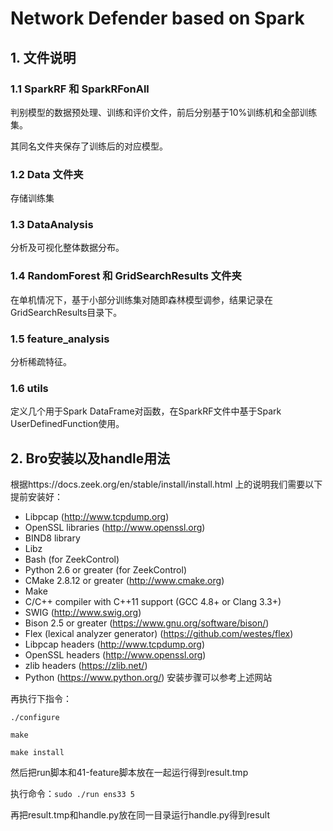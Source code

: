 # Network Defender based on Spark

## 1. 文件说明
### 1.1 SparkRF 和 SparkRFonAll
判别模型的数据预处理、训练和评价文件，前后分别基于10%训练机和全部训练集。

其同名文件夹保存了训练后的对应模型。

### 1.2 Data 文件夹
存储训练集

### 1.3 DataAnalysis
分析及可视化整体数据分布。

### 1.4 RandomForest 和 GridSearchResults 文件夹
在单机情况下，基于小部分训练集对随即森林模型调参，结果记录在GridSearchResults目录下。

### 1.5 feature_analysis
分析稀疏特征。

### 1.6 utils
定义几个用于Spark DataFrame对函数，在SparkRF文件中基于Spark UserDefinedFunction使用。

## 2. Bro安装以及handle用法
根据https://docs.zeek.org/en/stable/install/install.html 上的说明我们需要以下提前安装好：
- Libpcap (http://www.tcpdump.org)
- OpenSSL libraries (http://www.openssl.org)
- BIND8 library
- Libz
- Bash (for ZeekControl)
- Python 2.6 or greater (for ZeekControl)
- CMake 2.8.12 or greater (http://www.cmake.org)
- Make
- C/C++ compiler with C++11 support (GCC 4.8+ or Clang 3.3+)
- SWIG (http://www.swig.org)
- Bison 2.5 or greater (https://www.gnu.org/software/bison/)
- Flex (lexical analyzer generator) (https://github.com/westes/flex)
- Libpcap headers (http://www.tcpdump.org)
- OpenSSL headers (http://www.openssl.org)
- zlib headers (https://zlib.net/)
- Python (https://www.python.org/)
安装步骤可以参考上述网站

再执行下指令：

```
./configure 

make

make install
```

然后把run脚本和41-feature脚本放在一起运行得到result.tmp

执行命令：`sudo ./run ens33 5`

再把result.tmp和handle.py放在同一目录运行handle.py得到result
